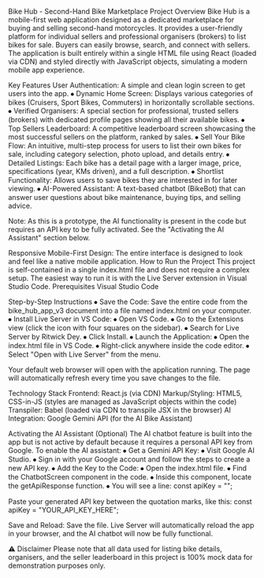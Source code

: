 Bike Hub - Second-Hand Bike Marketplace
Project Overview
Bike Hub is a mobile-first web application designed as a dedicated marketplace for buying and selling second-hand motorcycles. It provides a user-friendly platform for individual sellers and professional organisers (brokers) to list bikes for sale. Buyers can easily browse, search, and connect with sellers. The application is built entirely within a single HTML file using React (loaded via CDN) and styled directly with JavaScript objects, simulating a modern mobile app experience.

Key Features
User Authentication: A simple and clean login screen to get users into the app.
⦁	Dynamic Home Screen: Displays various categories of bikes (Cruisers, Sport Bikes, Commuters) in horizontally scrollable sections.
⦁	Verified Organisers: A special section for professional, trusted sellers (brokers) with dedicated profile pages showing all their available bikes.
⦁	Top Sellers Leaderboard: A competitive leaderboard screen showcasing the most successful sellers on the platform, ranked by sales.
⦁	Sell Your Bike Flow: An intuitive, multi-step process for users to list their own bikes for sale, including category selection, photo upload, and details entry.
⦁	Detailed Listings: Each bike has a detail page with a larger image, price, specifications (year, KMs driven), and a full description.
⦁	Shortlist Functionality: Allows users to save bikes they are interested in for later viewing.
⦁	AI-Powered Assistant: A text-based chatbot (BikeBot) that can answer user questions about bike maintenance, buying tips, and selling advice.

Note: As this is a prototype, the AI functionality is present in the code but requires an API key to be fully activated. See the "Activating the AI Assistant" section below.

Responsive Mobile-First Design: The entire interface is designed to look and feel like a native mobile application.
How to Run the Project
This project is self-contained in a single index.html file and does not require a complex setup. The easiest way to run it is with the Live Server extension in Visual Studio Code.
Prerequisites
Visual Studio Code

Step-by-Step Instructions
⦁	Save the Code: Save the entire code from the bike_hub_app_v3 document into a file named index.html on your computer.
⦁	Install Live Server in VS Code:
⦁	Open VS Code.
⦁	Go to the Extensions view (click the icon with four squares on the sidebar).
⦁	Search for Live Server by Ritwick Dey.
⦁	Click Install.
⦁	Launch the Application:
⦁	Open the index.html file in VS Code.
⦁	Right-click anywhere inside the code editor.
⦁	Select "Open with Live Server" from the menu.

Your default web browser will open with the application running. The page will automatically refresh every time you save changes to the file.

Technology Stack
Frontend: React.js (via CDN)
Markup/Styling: HTML5, CSS-in-JS (styles are managed as JavaScript objects within the code)
Transpiler: Babel (loaded via CDN to transpile JSX in the browser)
AI Integration: Google Gemini API (for the AI Bike Assistant)

Activating the AI Assistant (Optional)
The AI chatbot feature is built into the app but is not active by default because it requires a personal API key from Google.
To enable the AI assistant:
⦁	Get a Gemini API Key:
⦁	Visit Google AI Studio.
⦁	Sign in with your Google account and follow the steps to create a new API key.
⦁	Add the Key to the Code:
⦁	Open the index.html file.
⦁	Find the ChatbotScreen component in the code.
⦁	Inside this component, locate the getApiResponse function.
⦁	You will see a line: const apiKey = "";

Paste your generated API key between the quotation marks, like this: const apiKey = "YOUR_API_KEY_HERE";

Save and Reload: Save the file. Live Server will automatically reload the app in your browser, and the AI chatbot will now be fully functional.

⚠️ Disclaimer
Please note that all data used for listing bike details, organisers, and the seller leaderboard in this project is 100% mock data for demonstration purposes only.
